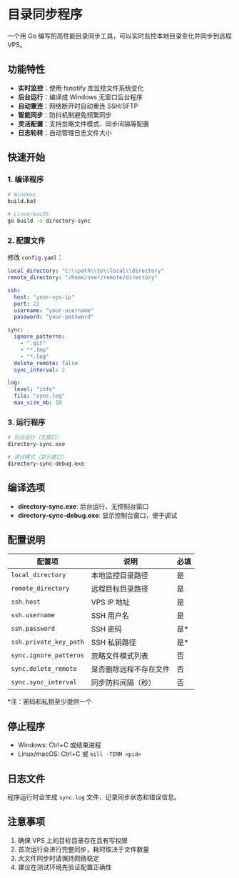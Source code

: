 # 目录同步程序

一个用 Go 编写的高性能目录同步工具，可以实时监控本地目录变化并同步到远程 VPS。

## 功能特性

- **实时监控**：使用 fsnotify 库监控文件系统变化
- **后台运行**：编译成 Windows 无窗口后台程序
- **自动重连**：网络断开时自动重连 SSH/SFTP
- **智能同步**：防抖机制避免频繁同步
- **灵活配置**：支持忽略文件模式、同步间隔等配置
- **日志轮转**：自动管理日志文件大小

## 快速开始

### 1. 编译程序

```bash
# Windows
build.bat

# Linux/macOS
go build -o directory-sync
```

### 2. 配置文件

修改 `config.yaml`：

```yaml
local_directory: "C:\\path\\to\\local\\directory"
remote_directory: "/home/user/remote/directory"

ssh:
  host: "your-vps-ip"
  port: 22
  username: "your-username"
  password: "your-password"

sync:
  ignore_patterns:
    - ".git"
    - "*.tmp"
    - "*.log"
  delete_remote: false
  sync_interval: 2

log:
  level: "info"
  file: "sync.log"
  max_size_mb: 10
```

### 3. 运行程序

```bash
# 后台运行（无窗口）
directory-sync.exe

# 调试模式（显示窗口）
directory-sync-debug.exe
```

## 编译选项

- **directory-sync.exe**: 后台运行，无控制台窗口
- **directory-sync-debug.exe**: 显示控制台窗口，便于调试

## 配置说明

| 配置项 | 说明 | 必填 |
|--------|------|------|
| `local_directory` | 本地监控目录路径 | 是 |
| `remote_directory` | 远程目标目录路径 | 是 |
| `ssh.host` | VPS IP 地址 | 是 |
| `ssh.username` | SSH 用户名 | 是 |
| `ssh.password` | SSH 密码 | 是* |
| `ssh.private_key_path` | SSH 私钥路径 | 是* |
| `sync.ignore_patterns` | 忽略文件模式列表 | 否 |
| `sync.delete_remote` | 是否删除远程不存在文件 | 否 |
| `sync.sync_interval` | 同步防抖间隔（秒） | 否 |

*注：密码和私钥至少提供一个

## 停止程序

- Windows: Ctrl+C 或结束进程
- Linux/macOS: Ctrl+C 或 `kill -TERM <pid>`

## 日志文件

程序运行时会生成 `sync.log` 文件，记录同步状态和错误信息。

## 注意事项

1. 确保 VPS 上的目标目录存在且有写权限
2. 首次运行会进行完整同步，耗时取决于文件数量
3. 大文件同步时请保持网络稳定
4. 建议在测试环境先验证配置正确性